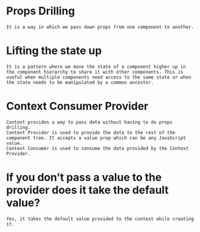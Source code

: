 # Props Drilling

    It is a way in which we pass down props from one component to another.

# Lifting the state up

    It is a pattern where we move the state of a component higher up in the component hierarchy to share it with other components. This is useful when multiple components need access to the same state or when the state needs to be manipulated by a common ancestor.

# Context Consumer Provider

    Context provides a way to pass data without having to do props drilling.
    Context Provider is used to provide the data to the rest of the component tree. It accepts a value prop which can be any JavaScript value.
    Context Consumer is used to consume the data provided by the Context Provider.

# If you don’t pass a value to the provider does it take the default value?

    Yes, it takes the default value provided to the context while creating it.
